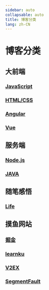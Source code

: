```yaml
---
sidebar: auto
collapsable: auto
title: 博客分类
lang: zh-CN
---
```


# 博客分类

## 大前端
### [JavaScript](/front/JavaScript/ "JavaScript")
### [HTML/CSS](/front/HTMLCSS/ "HTMLCSS")
### [Angular](/front/angular/ "angular")
### [Vue](/front/Vue/ "Vue")


## 服务端
### [Node.js](/server/nodejs/ "Node.js")
### [JAVA](/server/java/ "java")


## 随笔感悟
### [Life](/life/ "Life")


## 摸鱼网站

### [掘金](https://juejin.im/ "掘金")
### [learnku](https://learnku.com/topics "learnku")
### [V2EX](https://www.v2ex.com/ "V2EX")
### [SegmentFault](https://segmentfault.com/ "SegmentFault")


